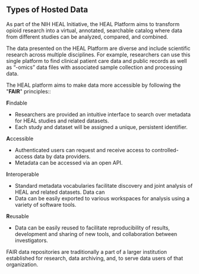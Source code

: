 ## Types of Hosted Data

As part of the NIH HEAL Initiative, the HEAL Platform aims to transform opioid research into a virtual, annotated, searchable catalog where data from different studies can be analyzed, compared, and combined.

The data presented on the HEAL Platform are diverse and include scientific research across multiple disciplines. For example, researchers can use this single platform to find clinical patient care data and public records as well as “-omics” data files with associated sample collection and processing data.

The HEAL platform aims to make data more accessible by following the "**FAIR**" principles::

**F**indable

*   Researchers are provided an intuitive interface to search over metadata for HEAL studies and related datasets.
*   Each study and dataset will be assigned a unique, persistent identifier.

**A**ccessible

*   Authenticated users can request and receive access to controlled-access data by data providers.
*   Metadata can be accessed via an open API.

**I**nteroperable

*   Standard metadata vocabularies facilitate discovery and joint analysis of HEAL and related datasets. Data can
*   Data can be easily exported to various workspaces for analysis using a variety of software tools.

**R**eusable

*   Data can be easily reused to facilitate reproducibility of results, development and sharing of new tools, and collaboration between investigators.

FAIR data repositories are traditionally a part of a larger institution established for research, data archiving, and, to serve data users of that organization.
